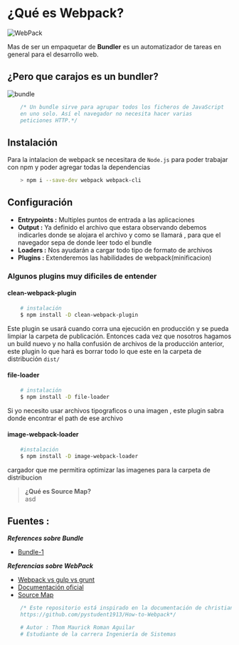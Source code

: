 # **¿Qué es Webpack?**

![WebPack](https://github.com/pystudent1913/How-to-Webpack/raw/master/imgs/que-es-webpack.jpg)

Mas de ser un empaquetar de **Bundler** es un automatizador de tareas en general para el desarrollo web.

## **¿Pero que carajos es un bundler?**

![bundle](https://www.arquitecturajava.com/wp-content/uploads/JavaScriptBundleBrowserifyDiagram.png)

```javascript
    /* Un bundle sirve para agrupar todos los ficheros de JavaScript
    en uno solo. Así el navegador no necesita hacer varias
    peticiones HTTP.*/
```

## **Instalación**

Para la intalacion de webpack se necesitara de `Node.js` para poder trabajar con npm y poder agregar todas la dependencias

```sh
    > npm i --save-dev webpack webpack-cli
```

## **Configuración**

- **Entrypoints :** Multiples puntos de entrada a las aplicaciones
- **Output :** Ya definido el archivo que estara observando debemos indicarles donde se alojara el archivo y como se llamará , para que el navegador sepa de donde leer todo el bundle
- **Loaders :** Nos ayudarán a cargar todo tipo de formato de archivos
- **Plugins :** Extenderemos las habilidades de webpack(minificacion)

### **Algunos plugins muy dificiles de entender**

#### **clean-webpack-plugin**

````sh
    # instalación
    $ npm install -D clean-webpack-plugin
````

Este plugin se usará cuando corra una ejecución en producción y se pueda limpiar la carpeta de publicación. Entonces cada vez que
nosotros hagamos un build nuevo y no halla confusión de archivos de la producción anterior, este plugin lo que hará es borrar
todo lo que este en la carpeta de distribución `dist/`

#### **file-loader**

````sh
    # instalación
    $ npm install -D file-loader
````

Si yo necesito usar archivos tipograficos o una imagen , este plugin sabra donde encontrar el path de ese archivo

#### **image-webpack-loader**

````sh
    #instalación
    $ npm install -D image-webpack-loader
````

cargador que me permitira optimizar las imagenes para la carpeta de distribucion

> **¿Qué es Source Map?**<br>
> asd

## **Fuentes :**

***References sobre Bundle***

- [Bundle-1](https://www.arquitecturajava.com/que-es-un-javascript-bundle/)

***Referencias sobre WebPack***

- [Webpack vs gulp vs grunt](https://da-14.com/blog/gulp-vs-grunt-vs-webpack-comparison-build-tools-task-runners)
- [Documentación oficial](https://webpack.js.org/concepts/)
- [Source Map](https://openwebinars.net/blog/webpack-que-es-source-maps/)

```javascript
    /* Este repositorio está inspirado en la documentación de christian .
    https://github.com/pystudent1913/How-to-Webpack*/
```

```python
    # Autor : Thom Maurick Roman Aguilar
    # Estudiante de la carrera Ingeniería de Sistemas
```
